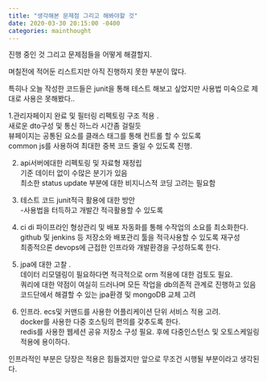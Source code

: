 ```yaml
---
title: "생각해본 문제점 그리고 해봐야할 것"
date: 2020-03-30 20:15:00 -0400
categories: mainthought
---
```



진행 중인 것 그리고 문제점들을 어떻게 해결할지.

며칠전에 적어둔 리스트지만 아직 진행하지 못한 부분이 많다.

특히나 오늘 작성한 코드들은 junit을 통해 테스트 해보고 싶었지만 사용법 미숙으로 제대로 사용은 못해봤다..

1.관리자페이지 완료 및 필터링 리펙토링 구조 적용 .<br>
새로운 dto구성 및 통신 하느라 시간좀 걸릴듯 <br>
뷰페이지는 공통된 요소를 클래스 태그를 통해 컨트롤 할 수 있도록 <br>
common js를 사용하여 최대한 중복 코드 줄일 수 있도록 진행.<br>



2. api서버에대한 리펙토링 및 자료형 재정립  <br>
기준 데이터 없이 수많은 분기가 있음  <br>
최소한 status update 부분에 대한 비지니스적 코딩 고려는 필요함<br>


3. 테스트 코드 junit적극 활용에 대한 방안<br>
-사용법을 터득하고 개발간 적극활용할 수 있도록<br>



4. ci di 파이프라인 형상관리 및 배포 자동화를 통해 수작업의 소요를 최소화한다. <br>
github 및 jenkins 등 저장소와 배포관리 툴을 적극사용할 수 있도록 재구성<br>
최종적으론 devops에 근접한 인프라와 개발환경을 구성하도록 한다.<br>


5. jpa에 대한 고찰 . <br>
데이터 리모델링이 필요하다면 적극적으로 orm 적용에 대한 검토도 필요. <br>
쿼리에 대한 약점이 여실히 드러나며 모든 작업을 db의존적 관계로 진행하고 있음<br>
코드단에서 해결할 수 있는 jpa환경  및 mongoDB 교체 고려<br>


6. 인프라. ecs및 커맨드를 사용한 어플리케이션 단위 서비스 적용 고려.<br>
docker를 사용한 다중 호스팅의 편의를 갖추도록 한다.<br>
redis를 사용한 웹세션 공유 저장소 구성 필요. 후에 다중인스턴스 및 오토스케일링 적용에 용이하다.


인프라적인 부분은 당장은 적용은 힘들겠지만 앞으로 무조건 시행될 부분이라고 생각된다.
